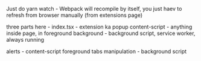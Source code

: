 Just do yarn watch - Webpack will recompile by itself, you just haev to refresh from browser manually (from extensions page)

three parts here -
index.tsx - extension ka popup
content-script - anything inside page, in foreground
background - background script, service worker, always running

alerts - content-script foreground
tabs manipulation - background script

